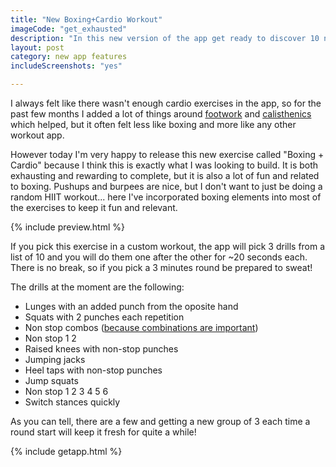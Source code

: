 ```yaml
---
title: "New Boxing+Cardio Workout"
imageCode: "get_exhausted"
description: "In this new version of the app get ready to discover 10 new drills that are both great for cardio and very relevant to boxing."
layout: post
category: new app features
includeScreenshots: "yes"

---
```


I always felt like there wasn't enough cardio exercises in the app, so for the past few months I added a lot of things around [footwork](/boxing-footwork-app/) and [calisthenics](/burpees-in-boxing/) which helped, but it often felt less like boxing and more like any other workout app.

However today I'm very happy to release this new exercise called "Boxing + Cardio" because I think this is exactly what I was looking to build. It is both exhausting and rewarding to complete, but it is also a lot of fun and related to boxing. Pushups and burpees are nice, but I don't want to just be doing a random HIIT workout... here I've incorporated boxing elements into most of the exercises to keep it fun and relevant.

{% include preview.html %}

If you pick this exercise in a custom workout, the app will pick 3 drills from a list of 10 and you will do them one after the other for ~20 seconds each. There is no break, so if you pick a 3 minutes round be prepared to sweat!

The drills at the moment are the following:

- Lunges with an added punch from the oposite hand
- Squats with 2 punches each repetition
- Non stop combos ([because combinations are important](/boxing-basic-combos/))
- Non stop 1 2
- Raised knees with non-stop punches
- Jumping jacks
- Heel taps with non-stop punches
- Jump squats
- Non stop 1 2 3 4 5 6
- Switch stances quickly

As you can tell, there are a few and getting a new group of 3 each time a round start will keep it fresh for quite a while!

{% include getapp.html %}
